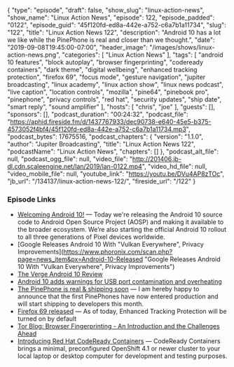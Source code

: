 {
  "type": "episode",
  "draft": false,
  "show_slug": "linux-action-news",
  "show_name": "Linux Action News",
  "episode": 122,
  "episode_padded": "0122",
  "episode_guid": "45f120fd-ed8a-442e-a752-c6a7b1a11734",
  "slug": "122",
  "title": "Linux Action News 122",
  "description": "Android 10 has a lot we like while the PinePhone is real and closer than we thought.",
  "date": "2019-09-08T19:45:00-07:00",
  "header_image": "/images/shows/linux-action-news.png",
  "categories": [
    "Linux Action News"
  ],
  "tags": [
    "android 10 features",
    "block autoplay",
    "browser fingerprinting",
    "codeready containers",
    "dark theme",
    "digital wellbeing",
    "enhanced tracking protection",
    "firefox 69",
    "focus mode",
    "gesture navigation",
    "jupiter broadcasting",
    "linux academy",
    "linux action show",
    "linux news podcast",
    "live caption",
    "location controls",
    "mozilla",
    "pine64",
    "pinebook pro",
    "pinephone",
    "privacy controls",
    "red hat",
    "security updates",
    "ship date",
    "smart reply",
    "sound amplifier"
  ],
  "hosts": [
    "chris",
    "joe"
  ],
  "guests": [],
  "sponsors": [],
  "podcast_duration": "00:24:32",
  "podcast_file": "https://aphid.fireside.fm/d/1437767933/dec90738-e640-45e5-b375-4573052f4bf4/45f120fd-ed8a-442e-a752-c6a7b1a11734.mp3",
  "podcast_bytes": 17675516,
  "podcast_chapters": {
    "version": "1.1.0",
    "author": "Jupiter Broadcasting",
    "title": "Linux Action News 122",
    "podcastName": "Linux Action News",
    "chapters": []
  },
  "podcast_alt_file": null,
  "podcast_ogg_file": null,
  "video_file": "http://201406.jb-dl.cdn.scaleengine.net/lan/2019/lan-0122.mp4",
  "video_hd_file": null,
  "video_mobile_file": null,
  "youtube_link": "https://youtu.be/DVu4AP8zTOc",
  "jb_url": "/134137/linux-action-news-122/",
  "fireside_url": "/122"
}


### Episode Links

  * [Welcoming Android 10!](https://android-developers.googleblog.com/2019/09/welcoming-android-10.html "Welcoming Android 10!") — Today we're releasing the Android 10 source code to Android Open Source Project (AOSP) and making it available to the broader ecosystem. We’re also starting the official Android 10 rollout to all three generations of Pixel devices worldwide. 
  * [Google Releases Android 10 With "Vulkan Everywhere", Privacy Improvements](https://www.phoronix.com/scan.php?page=news_item&px=Android-10-Released "Google Releases Android 10 With "Vulkan Everywhere", Privacy Improvements")
  * [The Verge Android 10 Review](https://www.theverge.com/2019/9/4/20848251/android-10-review-dark-theme-focus-mode-gestures "The Verge Android 10 Review")
  * [Android 10 adds warnings for USB port contamination and overheating](https://www.xda-developers.com/android-10-usb-contaminant-overheating-warning/ "Android 10 adds warnings for USB port contamination and overheating")
  * [The PinePhone is real & shipping soon](https://www.pine64.org/2019/09/05/september-update-the-pinephone-is-real-shipping-soon/ "The PinePhone is real & shipping soon") — I am hereby happy to announce that the first PinePhones have now entered production and will start shipping to developers this month.
  * [Firefox 69 released](https://www.mozilla.org/en-US/firefox/69.0/releasenotes/ "Firefox 69 released") — As of today, Enhanced Tracking Protection will be turned on by default
  * [Tor Blog: Browser Fingerprinting - An Introduction and the Challenges Ahead](https://blog.torproject.org/browser-fingerprinting-introduction-and-challenges-ahead "Tor Blog: Browser Fingerprinting - An Introduction and the Challenges Ahead")
  * [Introducing Red Hat CodeReady Containers](https://developers.redhat.com/blog/2019/09/05/red-hat-openshift-4-on-your-laptop-introducing-red-hat-codeready-containers/ "Introducing Red Hat CodeReady Containers") — CodeReady Containers brings a minimal, preconfigured OpenShift 4.1 or newer cluster to your local laptop or desktop computer for development and testing purposes. 


